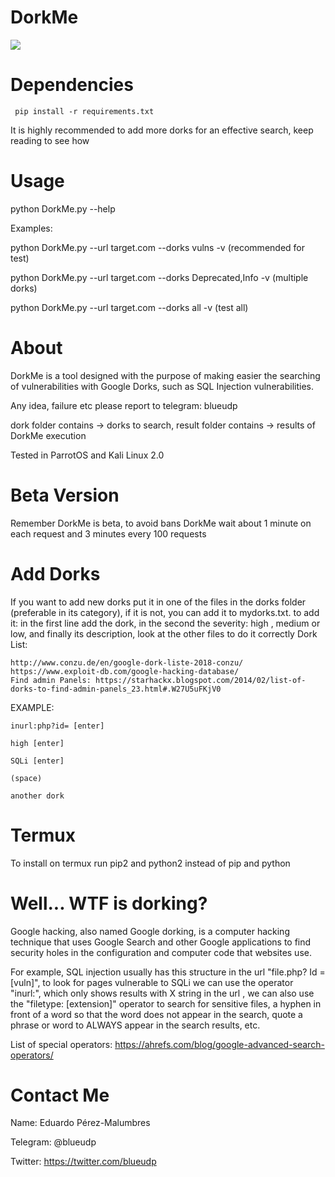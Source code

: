 # DorkMe
<a href="https://asciinema.org/a/XT6U3c9XqwSNN4vTetxssc0e9" target="_blank"><img src="https://asciinema.org/a/XT6U3c9XqwSNN4vTetxssc0e9.png" /></a>

# Dependencies
     pip install -r requirements.txt
It is highly recommended to add more dorks for an effective search, keep reading to see how


# Usage

python DorkMe.py --help

Examples:

python DorkMe.py --url target.com --dorks vulns -v (recommended for test)

python DorkMe.py --url target.com --dorks Deprecated,Info -v (multiple dorks)

python DorkMe.py --url target.com --dorks all -v (test all)


# About
DorkMe is a tool designed with the purpose of making easier the searching of vulnerabilities with Google Dorks, such as SQL Injection vulnerabilities.

Any idea, failure etc please report to telegram: blueudp

dork folder contains -> dorks to search, result folder contains -> results of DorkMe execution

Tested in ParrotOS and Kali Linux 2.0
# Beta Version
Remember DorkMe is beta, to avoid bans DorkMe wait about 1 minute on each request and 3 minutes every 100 requests

# Add Dorks 

If you want to add new dorks put it in one of the files in the dorks folder (preferable in its category), if it is not, you can add it to mydorks.txt.
    to add it: in the first line add the dork, in the second the severity: high , medium or low, and finally its description, look at the other files to do it correctly
Dork List:
    
    http://www.conzu.de/en/google-dork-liste-2018-conzu/
    https://www.exploit-db.com/google-hacking-database/
    Find admin Panels: https://starhackx.blogspot.com/2014/02/list-of-dorks-to-find-admin-panels_23.html#.W27U5uFKjV0
    

EXAMPLE:

    inurl:php?id= [enter]
    
    high [enter]
    
    SQLi [enter]
    
    (space)
    
    another dork
    

# Termux
To install on termux run pip2 and python2 instead of pip and python

# Well... WTF is dorking?
   Google hacking, also named Google dorking, is a computer hacking technique that uses Google Search and other Google applications to find security holes in the configuration and computer code that websites use.
   
For example, SQL injection usually has this structure in the url "file.php? Id = [vuln]", to look for pages vulnerable to SQLi we can use the operator "inurl:", which only shows results with X string in the url , we can also use the "filetype: [extension]" operator to search for sensitive files, a hyphen in front of a word so that the word does not appear in the search, quote a phrase or word to ALWAYS appear in the search results, etc. 

List of special operators: https://ahrefs.com/blog/google-advanced-search-operators/

# Contact Me
Name: Eduardo Pérez-Malumbres

Telegram: @blueudp

Twitter: https://twitter.com/blueudp
